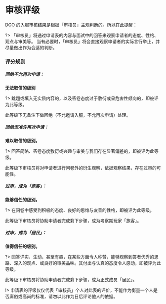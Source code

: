 <!-- guide/apply/reviewScore.md-->

# 审核评级

DGO 的入服审核结果是根据「审核员」主观判断的。所以在此提醒：

?> 「审核员」将通过申请表的内容与面试中的回答来观察申请者的态度、性格、观点与审美等。
当有必要时，「审核员」将会直接观察申请者的实际言行举止，并尽量做出作为合适的判断。



### 评分规则

##### 回绝不允再次申请：

 **无法取信的级别** 

?> 跳题或填入无实质内容的，以及答卷态度过于敷衍或呈危害性倾向的，即被评为此等级。

此等级下无备注下做回绝（不允邀请入服，不允再次申请）处理。

##### 回绝但准许再次申请：

 **难以取信的级别。** 

?> 回答简略、答卷态度敷衍或兴趣与审美与我们存在显著偏差的，即被评为此等级。

此等级下审核员将对申请者进行问卷外的衍生观察，依据观察结果，存在过审的可能性。

##### 过审，成为「旅客」：

 **能够信任的级别。** 

?> 在问卷中感受到积极的态度、良好的思维与友善的性格，即被评为此等级。

此等级下审核员将协助申请者完成剩下步骤，成为考察期玩家「旅客」。

##### 过审，成为「居民」：

 **值得信任的级别。** 

?> 回答详实、生动，甚至有趣，在某些方面令人称赞，能够观察到答者优秀的思路、深入的观点、或良好的审美品味。其付出与认真的态度令人感动，即被评为此等级。

此等级下审核员将协助申请者完成剩下步骤，成为正式成员「居民」。

!> 申请表的评级仅仅代表「审核员」个人对此表的评价，不能作为衡量一个人是否庸俗或高尚的标准，请勿以此作为日后评论他人的依据。